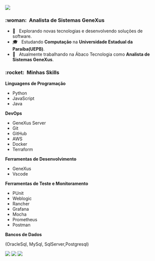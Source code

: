 ![](https://komarev.com/ghpvc/?username=ElizaAugusta4&color=006bed)


<h3> :woman: &nbsp;Analista de Sistemas GeneXus</h3>

- 🤔 &nbsp; Explorando novas tecnologias e desenvolvendo soluções de software.
- 🎓 &nbsp; Estudando **Computação** na **Universidade Estadual da Paraíba(UEPB)**</a>.
- 💼 &nbsp; Atualmente trabalhando na Ábaco Tecnologia como **Analista de Sistemas GeneXus**.

<h3> :rocket: &nbsp;Minhas Skills </h3>

**Linguagens de Programação**

* Python
* JavaScript
* Java
  

**DevOps**

  * GeneXus Server
  * Git
  * GitHub
  * AWS
  * Docker
  * Terraform
  

**Ferramentas de Desenvolvimento**

  * GeneXus
  * Vscode
      
**Ferramentas de Teste e Monitoramento**

  * PUnit
  * Weblogic
  * Rancher
  * Grafana
  * Mocha
  * Prometheus
  * Postman

  
**Bancos de Dados**
  
  (OracleSql, MySql, SqlServer,Postgresql)
  

  <div>
  <a href = "mailto: eliza.19.bz@outlook.com"><img src="https://img.shields.io/badge/-Gmail-%23EA4335?style=for-the-badge&logo=gmail&logoColor=white" target="_blank"></a>
  <a href="https://www.linkedin.com/in/eliza-augusta-5053201a6/" target="_blank"><img src="https://img.shields.io/badge/-LinkedIn-%230077B5?style=for-the-badge&logo=linkedin&logoColor=white" target="_blank"></a>
  <a href="https://www.instagram.com/computer_eliza?r=nametag" target="_blank"><img src="https://img.shields.io/badge/-Instagram-%23E4405F?style=for-the-badge&logo=instagram&logoColor=white" target="_blank"></a>
</div>
